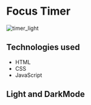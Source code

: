 # Focus Timer
![timer_light](https://github.com/leonardomenezes7/timer/assets/145611761/8c21f75f-4872-44e0-a8ff-6004a1f5d9ef) 

## Technologies used
- HTML
- CSS
- JavaScript

## Light and DarkMode 


